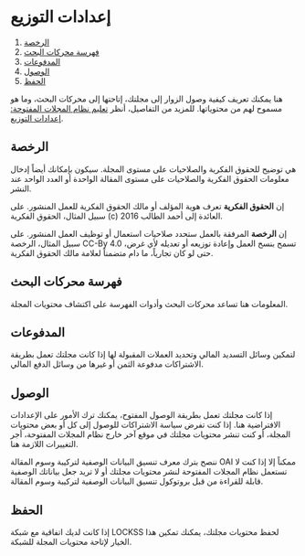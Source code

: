 ﻿# إعدادات التوزيع

1. [الرخصة](distribution-settings#license)
2. [فهرسة محركات البحث](distribution-settings#indexing)
3. [المدفوعات](distribution-settings#payments)
4. [الوصول](distribution-settings#access)
5. [الحفظ](distribution-settings#archiving)

هنا يمكنك تعريف كيفية وصول الزوار إلى مجلتك، إتاحتها إلى محركات البحث، وما هو مسموح لهم من محتوياتها. للمزيد من التفاصيل، أنظر [تعليم نظام المجلات المفتوحة: إعدادات التوزيع](https://docs.pkp.sfu.ca/learning-ojs/ar/journal-setup#%D8%A5%D8%B9%D8%AF%D8%A7%D8%AF%D8%A7%D8%AA-%D8%A7%D9%84%D8%AA%D9%88%D8%B2%D9%8A%D8%B9).

## <a name="license"></a>الرخصة
هي توضيح للحقوق الفكرية والصلاحيات على مستوى المجلة. سيكون بإمكانك أيضاً إدخال معلومات الحقوق الفكرية والصلاحيات على مستوى المقالة الواحدة أو العدد الواحد عند النشر.

إن **الحقوق الفكرية** تعرف هوية المؤلف أو مالك الحقوق الفكرية للعمل المنشور. على سبيل المثال، الحقوق الفكرية (c) 2016 العائدة إلى أحمد الطالب.

إن **الرخصة** المرفقة بالعمل ستحدد صلاحيات استعمال أو توظيف العمل المنشور. على سبيل المثال، الرخصة CC-By 4.0 تسمح بنسخ العمل وإعادة توزيعه أو تعديله لأي غرض، حتى لو كان تجارياً، ما دام متضمناً لعلامة مالك الحقوق الفكرية.

## <a name="indexing"></a>فهرسة محركات البحث
المعلومات هنا تساعد محركات البحث وأدوات الفهرسة على اكتشاف محتويات المجلة.

## <a name="payments"></a>المدفوعات
لتمكين وسائل التسديد المالي وتحديد العملات المقبولة لها إذا كانت مجلتك تعمل بطريقة الاشتراكات مدفوعة الثمن أو غيرها من وسائل الدفع المالي.

## <a name="access"></a>الوصول
إذا كانت مجلتك تعمل بطريقة الوصول المفتوح، يمكنك ترك الأمور على الإعدادات الافتراضية هنا. إذا كنت تفرض سياسة الاشتراكات للوصول إلى كل أو بعض محتويات المجلة، أو كنت تنشر محتويات مجلتك في موقع آخر خارج نظام المجلات المفتوحة، أجر التغييرات اللازمة هنا.

ننصح بترك معرف تنسيق البيانات الوصفية لتركيبة وسوم المقالة OAI ممكناً إلا إذا كنت لا تستعمل نظام المجلات المفتوحة لنشر محتويات مجلتك أو لا تريد جعل بياناتك الوصفية قابلة للقراءة من قبل بروتوكول تنسيق البيانات الوصفية لتركيبة وسوم المقالة.

## <a name="archiving"></a>الحفظ
إذا كانت لديك اتفاقية مع شبكة LOCKSS لحفظ محتويات مجلتك، يمكنك تمكين هذا الخيار لإتاحة محتويات المجلة للشبكة.

